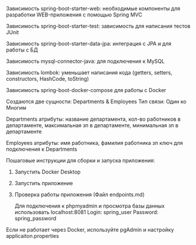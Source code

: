 Зависимость spring-boot-starter-web:
необходимые компоненты для разработки WEB-приложения с помощью Spring MVC

Зависимость spring-boot-starter-test:
зависимость для написания тестов JUnit

Зависимость spring-boot-starter-data-jpa:
интеграция с JPA и для работы с БД

Зависимость mysql-connector-java:
для подключения к MySQL

Зависимость lombok:
уменьшает написания кода (getters, setters, constructors, HashCode, toString)

Зависимость spring-boot-docker-compose
для работы с Docker

Создаются две сущности: Departments & Employees
Тип связи: Один ко Многим

Departments атрибуты: название департамента,
кол-во работников в департаменте,
максимальная зп в департаменте,
минимальная зп в департаменте

Employees атрибуты: имя работника,
фамилия работника
зп
ключ для подключения к Departments

Пошаговые инструкции для сборки и запуска приложения:
1. Запустить Docker Desktop
2. Запустить приложение
3. Проверка работы приложения (Файл endpoints.md)

    Для подключения к phpmyadmin и просмотра базы данных использовать localhost:8081
    Login: spring_user
    Password: spring_password

Если не работает через Docker, используйте pgAdmin и настройку applicaiton.properties

